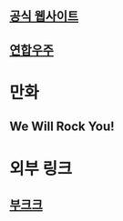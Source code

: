 ## [공식 웹사이트](https://yujibur.in)
## [연합우주](https://i.peacht.art/@yeojiburin)

# 만화

## We Will Rock You!

# 외부 링크

## [부크크](https://bookk.co.kr/bookStore/646aab0f4222b24502d33701)